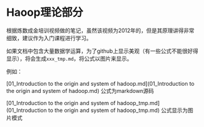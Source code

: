 # Haoop理论部分

根据炼数成金培训视频做的笔记，虽然该视频为2012年的，但是其原理讲得非常细致，建议作为入门课程进行学习。

如果文档中包含大量数据学运算，为了github上显示美观（有一些公式不能很好得显示），将会生成`xxx_tmp.md`，将公式以图片来显示。

例如：

[01_Introduction to the origin and system of hadoop.md](01_Introduction to the origin and system of hadoop.md) 公式为markdown源码

[01_Introduction to the origin and system of hadoop_tmp.md](01_Introduction to the origin and system of hadoop_tmp.md) 公式显示为图片模式